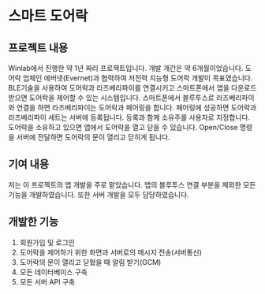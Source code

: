 # 스마트 도어락

## 프로젝트 내용

  Winlab에서 진행한 약 1년 짜리 프로젝트입니다. 개발 개간은 약 6개월이었습니다. 도어락 업체인 에버넷(Evernet)과 협력하여 저전력 지능형 도어락 개발이 목표였습니다. BLE기술을 사용하여 도어락과 라즈베리파이를 연결시키고 스마트폰에서 앱을 다운로드 받으면 도어락을 제어할 수 있는 시스템입니다. 스마트폰에서 블루투스로 라즈베리파이와 연결을 하면 라즈베리파이는 도어락과 페어링을 합니다. 페어링에 성공하면 도어락과 라즈베리파이 세트는 서버에 등록됩니다. 등록과 함께 소유주를 사용자로 지정합니다. 도어락을 소유하고 있으면 앱에서 도어락을 열고 닫을 수 있습니다. Open/Close 명령을 서버에 전달하면 도어락의 문이 열리고 닫히게 됩니다.

## 기여 내용
저는 이 프로젝트의 앱 개발을 주로 맡았습니다. 앱의 블루투스 연결 부분을 제외한 모든 기능을 개발하였습니다. 또한 서버 개발을 모두 담당하였습니다.

## 개발한 기능

1. 회원가입 및 로그인
2. 도어락을 제어하기 위한 화면과 서버로의 메시지 전송(서버통신)
3. 도어락의 문이 열리고 닫혔을 때 알림 받기(GCM)
4. 모든 데이터베이스 구축
5. 모든 서버 API 구축